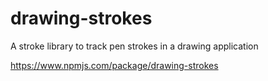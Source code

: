 # drawing-strokes
A stroke library to track pen strokes in a drawing application

https://www.npmjs.com/package/drawing-strokes

